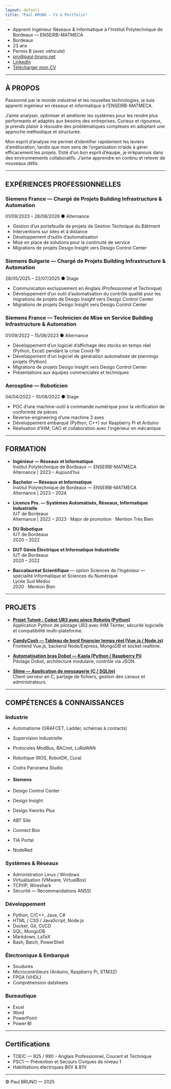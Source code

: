 ```yaml
---
layout: default
title: "Paul BRUNO — CV & Portfolio"
---
```


- Apprenti Ingénieur Réseaux & Informatique à l'Institut Polytechnique de Bordeaux — ENSEIRB-MATMECA
- Bordeaux
- 23 ans
- Permis B (avec véhicule)
- [pro@paul-bruno.net](mailto:pro@paul-bruno.net)  
- [LinkedIn](https://www.linkedin.com/in/paulbruno33)  
- [Télécharger mon CV](CV_Paul_BRUNO.pdf)

---

## À PROPOS

Passionné par le monde industriel et les nouvelles technologies, je suis apprenti ingénieur en réseaux et informatique à l’ENSEIRB-MATMECA.

J’aime analyser, optimiser et améliorer les systèmes pour les rendre plus performants et adaptés aux besoins des entreprises. Curieux et rigoureux, je prends plaisir à résoudre des problématiques complexes en adoptant une approche méthodique et structurée.

Mon esprit d’analyse me permet d’identifier rapidement les leviers d’amélioration, tandis que mon sens de l’organisation m’aide à gérer efficacement les projets. Doté d’un bon esprit d’équipe, je m’épanouis dans des environnements collaboratifs. J’aime apprendre en continu et relever de nouveaux défis.

---

## EXPÉRIENCES PROFESSIONNELLES

### Siemens France — Chargé de Projets Building Infrastructure & Automation
01/09/2023 – 28/08/2026 ● Alternance

- Gestion d’un portefeuille de projets de Gestion Technique du Bâtiment
- Interventions sur sites et à distance
- Développement d’outils d’automatisation  
- Mise en place de solutions pour la continuité de service
- Migrations de projets Desigo Insight vers Desigo Control Center
   
### Siemens Bulgarie — Chargé de Projets Building Infrastructure & Automation
28/05/2025 – 22/07/2025 ● Stage

- Communication exclusivement en Anglais (Professionnel et Technique)
- Développement d’un outil d’automatisation du contrôle qualité pour les migrations de projets de  Desigo Insight vers Desigo Control Center  
- Migrations de projets Desigo Insight vers Desigo Control Center

### Siemens France — Technicien de Mise en Service Building Infrastructure & Automation
01/09/2022 – 15/08/2023 ● Alternance

- Développement d’un logiciel d’affichage des stocks en temps réel (Python, Excel) pendant la crise Covid-19  
- Développement d'un logiciel de génération automatisée de plannings projets (Python)  
- Migrations de projets Desigo Insight vers Desigo Control Center  
- Présentations aux équipes commerciales et techniques

### Aerospline — Roboticien  
04/04/2022 – 10/06/2022 ● Stage

- POC d’une machine-outil à commande numérique pour la vérification de conformité de pièces  
- Reverse-engineering d’une machine 3 axes  
- Développement embarqué (Python, C++) sur Raspberry Pi et Arduino  
- Réalisation d’IHM, CAO et collaboration avec l'ingénieur en mécanique

---

## FORMATION

- **Ingénieur — Réseaux et Informatique**  
  Institut Polytechnique de Bordeaux — ENSEIRB-MATMECA  
  Alternance | 2023 – Aujourd’hui

- **Bachelor — Réseaux et Informatique**  
  Institut Polytechnique de Bordeaux — ENSEIRB-MATMECA  
  Alternance | 2023 – 2024

- **Licence Pro. — Systèmes Automatisés, Réseaux, Informatique Industrielle**  
  IUT de Bordeaux  
  Alternance | 2022 – 2023 · Major de promotion · Mention Très Bien

- **DU Robotique**  
  IUT de Bordeaux  
  2020 – 2022

- **DUT Génie Électrique et Informatique Industrielle**  
  IUT de Bordeaux  
  2020 – 2022

- **Baccalauréat Scientifique** — option Sciences de l’Ingénieur — spécialité Informatique et Sciences du Numérique  
  Lycée Sud Médoc  
  2020 · Mention Bien

---

## PROJETS

- [**Projet Tutoré : Cobot UR3 avec pince Robotiq (Python)**](https://github.com/0xPB/SARII-TutoredProjectCobotUR3)  
  Application Python de pilotage UR3 avec IHM Tkinter, sécurité logicielle et compatibilité multi-plateforme.

- [**CandyCash — Tableau de bord financier temps réel (Vue.js / Node.js)**](https://github.com/0xPB/CandyCash)  
  Frontend Vue.js, backend Node/Express, MongoDB et socket realtime.

- [**Automatisation bras Dobot — Kapla (Python / Raspberry Pi)**](https://github.com/0xPB/ROB-2A-Dobot-Kapla-Building)  
  Pilotage Dobot, architecture modulaire, contrôle via JSON.

- [**Slime — Application de messagerie (C / SQLite)**](https://github.com/0xPB/RI-2A-Slime-Messaging)  
  Client-serveur en C, partage de fichiers, gestion des canaux et administrateurs.

---

## COMPÉTENCES & CONNAISSANCES

### Industrie
- Automatisme (GRAFCET, Ladder, schémas à contacts)  
- Supervision industrielle  
- Protocoles ModBus, BACnet, LoRaWAN  
- Robotique (ROS, RobotDK, Cura)  
- Codra Panorama Studio

- #### Siemens
- Desigo Control Center
- Desigo Insight
- Desigo Xworks Plus
- ABT Site
- Connect Box
- TIA Portal
- NodeRed

### Systèmes & Réseaux
- Administration Linux / Windows  
- Virtualisation (VMware, VirtualBox)  
- TCP/IP, Wireshark  
- Sécurité — Recommandations ANSSI

### Développement
- Python, C/C++, Java, C#  
- HTML / CSS / JavaScript, Node.js  
- Docker, Git, CI/CD  
- SQL, MongoDB  
- Markdown, LaTeX
- Bash, Batch, PowerShell

### Électronique & Embarqué
- Soudures  
- Microcontrôleurs (Arduino, Raspberry Pi, STM32)  
- FPGA (VHDL)  
- Compréhension datsheets

### Bureautique
- Excel  
- Word  
- PowerPoint  
- Power BI

---

## Certifications

- TOEIC — 925 / 990 - Anglais Professionnel, Courant et Technique
- PSC1 — Prévention et Secours Civiques de niveau 1  
- Habilitations électriques B0V & B1V 

---

© Paul BRUNO — 2025
